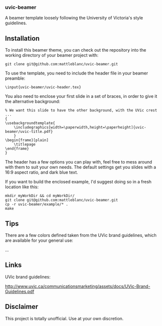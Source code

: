 ### uvic-beamer

A beamer template loosely following the University of Victoria's style guidelines.

## Installation

To install this beamer theme, you can check out the repository into the working directory of your beamer project with:

```
git clone git@github.com:mattleblanc/uvic-beamer.git
```

To use the template, you need to include the header file in your beamer preamble:

```
\input{uvic-beamer/uvic-header.tex}
```

You also need to enclose your first slide in a set of braces, in order to give it the alternative background:

```
% We want this slide to have the other background, with the UVic crest ...
{
\usebackgroundtemplate{
	\includegraphics[width=\paperwidth,height=\paperheight]{uvic-beamer/uvic-title.pdf}
	}
\begin{frame}[plain]
	\titlepage
\end{frame}
}
```

The header has a few options you can play with, feel free to mess around with them to suit your own needs. The default settings get you slides with a 16:9 aspect ratio, and dark blue text.



If you want to build the enclosed example, I'd suggest doing so in a fresh location like this:

```
mkdir myWorkDir && cd myWorkDir/
git clone git@github.com:mattleblanc/uvic-beamer.git
cp -r uvic-beamer/example/* .
make
```

## Tips

There are a few colors defined taken from the UVic brand guidelines, which are available for your general use:

...

## Links

UVic brand guidelines: 

http://www.uvic.ca/communicationsmarketing/assets/docs/UVic-Brand-Guidelines.pdf 

## Disclaimer

This project is totally unofficial. Use at your own discretion.